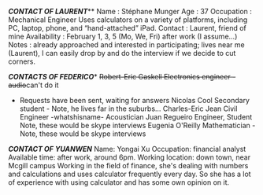 ***CONTACT OF LAURENT*****
Name : Stéphane Munger
Age : 37
Occupation : Mechanical Engineer
Uses calculators on a variety of platforms, including PC, laptop, phone, and “hand-attached” iPad.
Contact : Laurent, friend of mine
Availability : February 1, 3, 5 (Mo, We, Fri) after work (I assume...)
Notes : already approached and interested in participating; lives near me (Laurent), I can easily drop by and do the interview if we decide to cut corners.

***CONTACTS OF FEDERICO****
~~Robert-Eric Gaskell Electronics engineer - audio~~can't do it
* Requests have been sent, waiting for answers
Nicolas Cool Secondary student - Note, he lives far in the suburbs...
Charles-Eric Jean Civil Engineer
-whatshisname- Acoustician
Juan Regueiro Engineer, Student Note, these would be skype interviews
Eugenia O'Reilly Mathematician - Note, these would be skype interviews

***CONTACT OF YUANWEN***
Name: Yongai Xu
Occupation: financial analyst
Available time: after work, around 6pm.
Working location: down town, near Mcgill campus
Working in the field of finance, she's dealing with numbers and calculations and uses calculator frequently every day. So she has a lot of experience with using calculator and has some own opinion on it.
